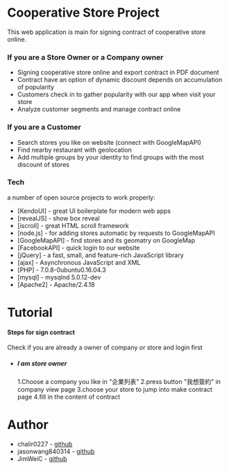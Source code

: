 #  Cooperative Store Project

This web application is main for signing contract of cooperative store online.
### If you are a Store Owner or a Company owner 
  - Signing cooperative store online and export contract in PDF document  
  - Contract have an option of dynamic discount depends on accumulation of popularity
  - Customers check in to gather popularity with our app when visit your store 
  - Analyze customer segments and manage contract online

### If you are a Customer
  - Search stores you like on website (connect with  GoogleMapAPI)
  - Find nearby restaurant with geolocation 
  - Add multiple groups by your identity to find groups with the most discount of stores

### Tech

 a number of open source projects to work properly:

* [KendoUI] - great UI boilerplate for modern web apps
* [revealJS] - show box reveal 
* [iscroll] - great HTML scroll framework
* [node.js] - for adding stores automatic by requests to GoogleMapAPI
* [GoogleMapAPI] - find stores and its geomatry on GoogleMap 
* [FacebookAPI] - quick login to our website
* [jQuery] - a fast, small, and feature-rich JavaScript library
* [ajax] - Asynchronous JavaScript and XML
* [PHP] -  7.0.8-0ubuntu0.16.04.3
* [mysql] -  mysqlnd 5.0.12-dev
* [Apache2] - Apache/2.4.18


# Tutorial
#### Steps for sign contract
Check if you are already a owner of company or store and login first
- ##### I am store owner  
    1.Choose a company you like in "企業列表"
    2.press button "我想簽約" in company view page
    3.choose your store to jump into make contract page
    4.fill in the content of contract

# Author
- chalir0227  - [github](https://github.com/charlie0227)
- jasonwang840314 - [github](https://github.com/jasonwang840314)
- JimWeiC - [github](https://github.com/JimWeiC)
